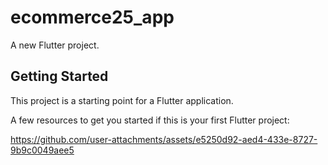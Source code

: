 # ecommerce25_app

A new Flutter project.

## Getting Started

This project is a starting point for a Flutter application.

A few resources to get you started if this is your first Flutter project:

https://github.com/user-attachments/assets/e5250d92-aed4-433e-8727-9b9c0049aee5

